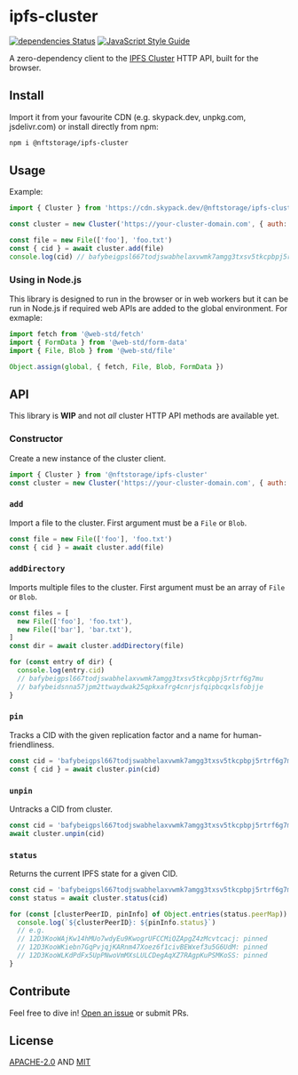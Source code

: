 # ipfs-cluster

[![dependencies Status](https://status.david-dm.org/gh/nftstorage/ipfs-cluster.svg)](https://david-dm.org/nftstorage/ipfs-cluster)
[![JavaScript Style Guide](https://img.shields.io/badge/code_style-standard-brightgreen.svg)](https://standardjs.com)

A zero-dependency client to the [IPFS Cluster](https://cluster.ipfs.io/) HTTP API, built for the browser.

## Install

Import it from your favourite CDN (e.g. skypack.dev, unpkg.com, jsdelivr.com) or install directly from npm:

```sh
npm i @nftstorage/ipfs-cluster
```

## Usage

Example:

```js
import { Cluster } from 'https://cdn.skypack.dev/@nftstorage/ipfs-cluster'

const cluster = new Cluster('https://your-cluster-domain.com', { auth: 'TOKEN' })

const file = new File(['foo'], 'foo.txt')
const { cid } = await cluster.add(file)
console.log(cid) // bafybeigpsl667todjswabhelaxvwmk7amgg3txsv5tkcpbpj5rtrf6g7mu
```

### Using in Node.js

This library is designed to run in the browser or in web workers but it can be run in Node.js if required web APIs are added to the global environment. For exmaple:

```js
import fetch from '@web-std/fetch'
import { FormData } from '@web-std/form-data'
import { File, Blob } from '@web-std/file'

Object.assign(global, { fetch, File, Blob, FormData })
```

## API

This library is **WIP** and not _all_ cluster HTTP API methods are available yet.

### Constructor

Create a new instance of the cluster client.

```js
import { Cluster } from '@nftstorage/ipfs-cluster'
const cluster = new Cluster('https://your-cluster-domain.com', { auth: 'TOKEN' })
```

### `add`

Import a file to the cluster. First argument must be a `File` or `Blob`.

```js
const file = new File(['foo'], 'foo.txt')
const { cid } = await cluster.add(file)
```

### `addDirectory`

Imports multiple files to the cluster. First argument must be an array of `File` or `Blob`.

```js
const files = [
  new File(['foo'], 'foo.txt'),
  new File(['bar'], 'bar.txt'),
]
const dir = await cluster.addDirectory(file)

for (const entry of dir) {
  console.log(entry.cid)
  // bafybeigpsl667todjswabhelaxvwmk7amgg3txsv5tkcpbpj5rtrf6g7mu
  // bafybeidsnna57jpm2ttwaydwak25qpkxafrg4cnrjsfqipbcqxlsfobjje
}
```

### `pin`

Tracks a CID with the given replication factor and a name for human-friendliness.

```js
const cid = 'bafybeigpsl667todjswabhelaxvwmk7amgg3txsv5tkcpbpj5rtrf6g7mu'
const { cid } = await cluster.pin(cid)
```

### `unpin`

Untracks a CID from cluster.

```js
const cid = 'bafybeigpsl667todjswabhelaxvwmk7amgg3txsv5tkcpbpj5rtrf6g7mu'
await cluster.unpin(cid)
```

### `status`

Returns the current IPFS state for a given CID.

```js
const cid = 'bafybeigpsl667todjswabhelaxvwmk7amgg3txsv5tkcpbpj5rtrf6g7mu'
const status = await cluster.status(cid)

for (const [clusterPeerID, pinInfo] of Object.entries(status.peerMap)) {
  console.log(`${clusterPeerID}: ${pinInfo.status}`)
  // e.g.
  // 12D3KooWAjKw14hMUo7wdyEu9KwogrUFCCMiQZApgZ4zMcvtcacj: pinned
  // 12D3KooWKiebn7GqPvjqjKARnm47Xoez6f1civBEWxef3u5G6UdM: pinned
  // 12D3KooWLKdPdFx5UpPNwoVmMXsLULCDegAqXZ7RAgpKuPSMKoSS: pinned
}
```

## Contribute

Feel free to dive in! [Open an issue](https://github.com/nftstorage/ipfs-cluster/issues/new) or submit PRs.

## License

[APACHE-2.0](LICENSE-APACHE) AND [MIT](LICENSE-MIT)
